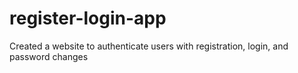# register-login-app
Created a website to authenticate users with registration, login, and password changes
